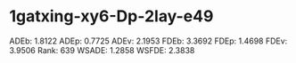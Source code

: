 # 1gatxing-xy6-Dp-2lay-e49

ADEb: 1.8122
ADEp: 0.7725
ADEv: 2.1953
FDEb: 3.3692
FDEp: 1.4698
FDEv: 3.9506
Rank: 639
WSADE: 1.2858
WSFDE: 2.3838